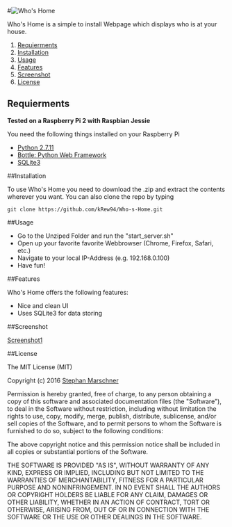 #![Who's Home](http://i.imgur.com/hTUfJpg.png)

Who's Home is a simple to install Webpage which displays who is at your house.

1. [Requierments](#requirements)
2. [Installation](#installation)
3. [Usage](#usage)
4. [Features](#features)
5. [Screenshot](#screenshot)
5. [License](#license)

## Requierments

**Tested on a Raspberry Pi 2 with Raspbian Jessie**

You need the following things installed on your Raspberry Pi

- [Python 2.7.11](https://www.python.org/downloads/)
- [Bottle: Python Web Framework](http://bottlepy.org/docs/dev/index.html)
- [SQLite3](https://www.sqlite.org/download.html)

##Installation

To use Who's Home you need to download the .zip and extract the contents wherever you want. You can also clone the repo by typing

```
git clone https://github.com/kRew94/Who-s-Home.git
```


##Usage

- Go to the Unziped Folder and run the "start_server.sh"
- Open up your favorite favorite Webbrowser (Chrome, Firefox, Safari, etc.)
- Navigate to your local IP-Address (e.g. 192.168.0.100)
- Have fun!

##Features

Who's Home offers the following features:
* Nice and clean UI
* Uses SQLite3 for data storing

##Screenshot

[Screenshot1](http://i.imgur.com/bTCu9y1.png)

##License

The MIT License (MIT)

Copyright (c) 2016 [Stephan Marschner](http://krewarts.de/)

Permission is hereby granted, free of charge, to any person obtaining a copy of this software and associated documentation files (the "Software"), to deal in the Software without restriction, including without limitation the rights to use, copy, modify, merge, publish, distribute, sublicense, and/or sell copies of the Software, and to permit persons to whom the Software is furnished to do so, subject to the following conditions:

The above copyright notice and this permission notice shall be included in all copies or substantial portions of the Software.

THE SOFTWARE IS PROVIDED "AS IS", WITHOUT WARRANTY OF ANY KIND, EXPRESS OR IMPLIED, INCLUDING BUT NOT LIMITED TO THE WARRANTIES OF MERCHANTABILITY, FITNESS FOR A PARTICULAR PURPOSE AND NONINFRINGEMENT. IN NO EVENT SHALL THE AUTHORS OR COPYRIGHT HOLDERS BE LIABLE FOR ANY CLAIM, DAMAGES OR OTHER LIABILITY, WHETHER IN AN ACTION OF CONTRACT, TORT OR OTHERWISE, ARISING FROM, OUT OF OR IN CONNECTION WITH THE SOFTWARE OR THE USE OR OTHER DEALINGS IN THE SOFTWARE.
